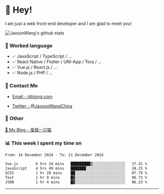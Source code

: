 # 👋 Hey!

I am just a web front-end developer and I am glad to meet you!

![JaxsonWang's github stats](https://github-readme-stats.vercel.app/api?username=JaxsonWang&&show_icons=true&&title_color=1abc9c&&icon_color=1abc9c)


### 📝 Worked language

- ✅ JavaScript / TypeScript / ...
- ✅ React Native / Flutter / UNI-App / Tora / ...
- ✅ Vue.js / React.js / ...
- ✅ Node.js / PHP / ...

### 📮 Contact Me

- [Email - i@iiong.com](mailto:i@iiong.com)

- [Twitter - @JaxsonWangChina](https://twitter.com/JaxsonWangChina)

### 🤪 Other

[📌 My Blog - 淮城一只猫](https://iiong.com)

### 📊 This week I spent my time on

<!--START_SECTION:waka-->

```txt
From: 14 December 2024 - To: 21 December 2024

Vue.js        6 hrs 24 mins   █████████▒░░░░░░░░░░░░░░░   37.31 %
JavaScript    4 hrs 49 mins   ███████░░░░░░░░░░░░░░░░░░   28.15 %
SCSS          1 hr 20 mins    ██░░░░░░░░░░░░░░░░░░░░░░░   07.79 %
Text          1 hr 9 mins     █▓░░░░░░░░░░░░░░░░░░░░░░░   06.73 %
JSON          1 hr 4 mins     █▓░░░░░░░░░░░░░░░░░░░░░░░   06.23 %
```

<!--END_SECTION:waka-->

---
